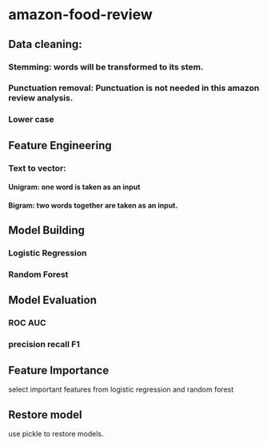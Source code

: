 # amazon-food-review

## Data cleaning:
### Stemming: words will be transformed to its stem. 
### Punctuation removal: Punctuation is not needed in this amazon review analysis. 
### Lower case

## Feature Engineering
### Text to vector:
#### Unigram: one word is taken as an input
#### Bigram: two words together are taken as an input. 

## Model Building
### Logistic Regression
### Random Forest

## Model Evaluation
### ROC AUC
### precision recall F1

## Feature Importance
select important features from logistic regression and random forest

## Restore model 
use pickle to restore models. 
